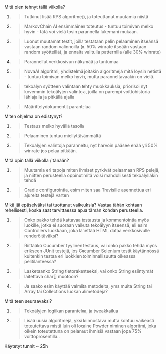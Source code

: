 Mitä olen tehnyt tällä viikolla?
1. > Tutkinut lisää RPS algoritmejä, ja toteuttanut muutamia niistä
1. > MarkovChain AI ensimmäinen toteutus - tuntuu toimivan melko hyvin - tätä voi vielä tosin parannella lukemani mukaan.
1. > Luonut muutamat testit, joilla testataan pelin pelaaminen itseänsä vastaan random valinnoilla (n. 50% winrate itseään vastaan random syötteillä), ja ennalta valitulla patternilla (alle 30% winrate)
1. > Parannellut verkkosivun näkymää ja tuntumaa
1. > NovaAI algoritmi, yhdistelmä joitakin algoritmejä mitä löysin netistä - tuntuu toimivan melko hyvin, mutta paranneltavaakin on vielä.
1. > tekoälyn syötteen valintaan tehty muokkauksia, priorisoi nyt kovemmin tekoälyjen valintoja, joilla on parempi voittohistoria lähiajalla ja pitkällä ajalla
1. > Määrittelydokumentit parantelua

Miten ohjelma on edistynyt?
1. > Testaus melko hyvällä tasolla
1. > Pelaaminen tuntuu miellyttävämmältä
1. > Tekoälyjen valintoja paranneltu, nyt harvoin pääsee enää yli 50% winrate jos pelaa pitkään.
	
Mitä opin tällä viikolla / tänään?
1. > Muutamia eri tapoja miten ihmiset pyrkivät pelaamaan RPS pelejä, ja niitten perusteella oppinut mitä voisi mahdollisesti tekoälylläkin tehdä
1. > Gradle configurointia, esim miten saa Travisille asennettua eri ajureita testejä varten
	
Mikä jäi epäselväksi tai tuottanut vaikeuksia? Vastaa tähän kohtaan rehellisesti, koska saat tarvittaessa apua tämän kohdan perusteella.
1. >  Onko pakko tehdä kattavaa testausta ja kommentointia myös luokille, jotka ei suoraan vaikuta tekoälyyn itseensä, eli esim Controllers luokkaan, joka lähettää HTML dataa verkkosivulle renderöitäväksi?
1. >  Riittääkö Cucumber tyylinen testaus, vai onko pakko tehdä myös erikseen JUnit testejä, jos Cucumber Selenium testit käytännössä kuitenkin testaa eri luokkien toiminnallisuutta oikeassa pelitilanteessa?
2. >  Lasketaanko String tietorakenteeksi, vai onko String esiintymät laitettava char[] muotoon?
2. >  Ja saako esim käyttää valmiita metodeita, yms muita String tai Array tai Collections luokan alimetodeja?

Mitä teen seuraavaksi?
1. > Tekoälyjen logiikan parantelua, ja tweakkailua
2. > Lisää uusia algoritmejä, yksi kiinnostava mutta kohtuu vaikeasti toteutettava mistä luin oli Iocaine Powder niminen algoritmi, joka oikein toteutettuna on pelannut ihmisiä vastaan jopa 75% voittoprosentilla..


Käytetyt tunnit ~ 25h
